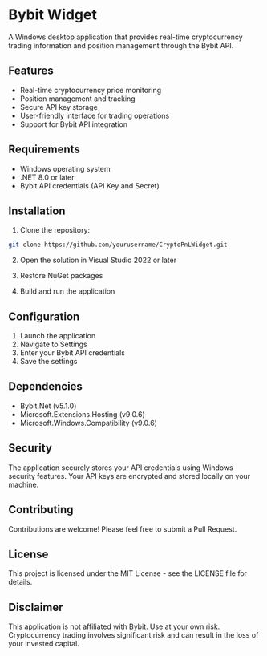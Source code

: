 # Bybit Widget

A Windows desktop application that provides real-time cryptocurrency trading information and position management through the Bybit API.

## Features

- Real-time cryptocurrency price monitoring
- Position management and tracking
- Secure API key storage
- User-friendly interface for trading operations
- Support for Bybit API integration

## Requirements

- Windows operating system
- .NET 8.0 or later
- Bybit API credentials (API Key and Secret)

## Installation

1. Clone the repository:
```bash
git clone https://github.com/yourusername/CryptoPnLWidget.git
```

2. Open the solution in Visual Studio 2022 or later

3. Restore NuGet packages

4. Build and run the application

## Configuration

1. Launch the application
2. Navigate to Settings
3. Enter your Bybit API credentials
4. Save the settings

## Dependencies

- Bybit.Net (v5.1.0)
- Microsoft.Extensions.Hosting (v9.0.6)
- Microsoft.Windows.Compatibility (v9.0.6)

## Security

The application securely stores your API credentials using Windows security features. Your API keys are encrypted and stored locally on your machine.

## Contributing

Contributions are welcome! Please feel free to submit a Pull Request.

## License

This project is licensed under the MIT License - see the LICENSE file for details.

## Disclaimer

This application is not affiliated with Bybit. Use at your own risk. Cryptocurrency trading involves significant risk and can result in the loss of your invested capital. 